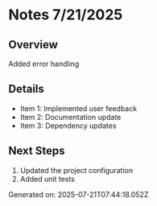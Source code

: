 # Notes 7/21/2025

## Overview
Added error handling

## Details
- Item 1: Implemented user feedback
- Item 2: Documentation update
- Item 3: Dependency updates

## Next Steps
1. Updated the project configuration
2. Added unit tests

Generated on: 2025-07-21T07:44:18.052Z
